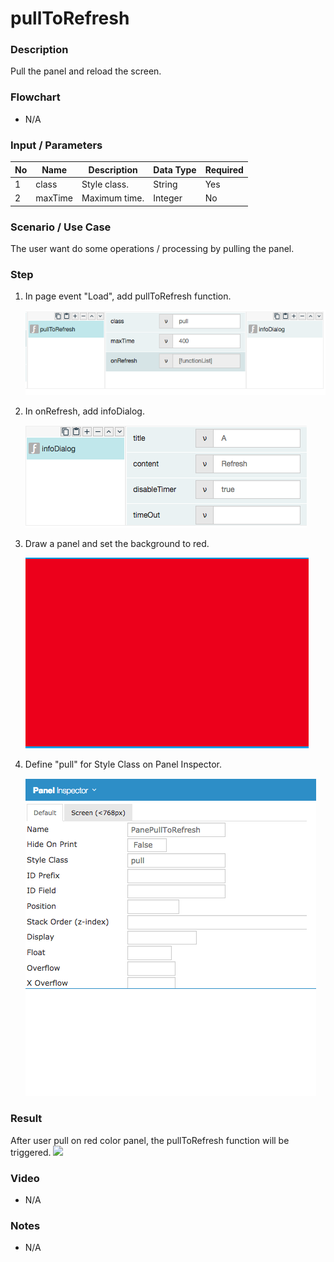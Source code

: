 #  pullToRefresh

### Description

Pull the panel and reload the screen.

### Flowchart

- N/A

### Input / Parameters

| No | Name | Description | Data Type | Required | 
| ------ | ------ | ------ |------ | ------ | 
| 1 | class | Style class. | String | Yes | 
| 2 | maxTime | Maximum time. | Integer | No | 


### Scenario / Use Case

The user want do some operations / processing by pulling the panel.

### Step

1.  In page event "Load",  add pullToRefresh function.

    ![](pullToRefresh-step-1.png?raw=true)

2.  In onRefresh, add infoDialog.

    ![](pullToRefresh-step-2.png?raw=true)

3.  Draw a panel and set the background to red.

    ![](pullToRefresh-step-3.png?raw=true) 

4.  Define "pull" for Style Class on Panel Inspector.

    ![](pullToRefresh-step-4.png?raw=true)
    
### Result

After user pull on red color panel, the pullToRefresh function will be triggered.
![](pullToRefresh-result-5.png?raw=true)

### Video

- N/A

### Notes

- N/A